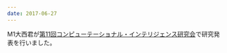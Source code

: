 ```yaml
---
date: 2017-06-27
---
```

M1大西君が<a href="http://www.sice.or.jp/ci/11th_ci.html">第11回コンピューテーショナル・インテリジェンス研究会</a>で研究発表を行いました。 
